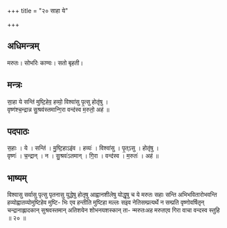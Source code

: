 +++
title = "२० साहा ये"

+++
## अधिमन्त्रम्
मरुतः। सोभरिः काण्वः। सतो बृहती।

## मन्त्रः
सा॒हा ये सन्ति॑ मुष्टि॒हेव॒ हव्यो॒ विश्वा॑सु पृ॒त्सु होतृ॑षु ।  
वृष्ण॑श्च॒न्द्रान्न सु॒श्रव॑स्तमान्गि॒रा वन्द॑स्व म॒रुतो॒ अह॑ ॥

## पदपाठः
स॒हाः । ये । सन्ति॑ । मु॒ष्टि॒हाऽइ॑व । हव्यः॑ । विश्वा॑सु । पृ॒त्ऽसु । होतृ॑षु ।  
वृष्णः॑ । च॒न्द्रान् । न । सु॒श्रवः॑ऽतमान् । गि॒रा । वन्द॑स्व । म॒रुतः॑ । अह॑ ॥

## भाष्यम्
विश्वासु सर्वासु पृत्सु पृतनासु युद्धेषु होतृषु आह्वानशीलेषु योद्धृषु च ये मरुतः सहाः सन्ति अभिभवितारोभवन्ति हव्योह्वातव्योमुष्टिहेव मुष्टि- भिः एव हन्तीति मुष्टिहा मल्लः सइव नेतिसम्प्रत्यर्थे न सम्प्रति वृष्णोवर्षितृन् चन्द्रानाह्लादकान् सुश्रवस्तमान् अतिशयेन शोभनयशस्कान् ता- न्मरुतःअह मरुतएव गिरा वाचा वन्दस्व स्तुहि ॥ २० ॥